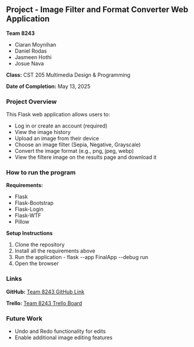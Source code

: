 ## Project - Image Filter and Format Converter Web Application

**Team 8243**
- Ciaran Moynihan
- Daniel Rodas
- Jasmeen Hothi
- Josue Nava

**Class:** CST 205 Multimedia Design & Programming

**Date of Completion:** May 13, 2025

### Project Overview
This Flask web application allows users to:
- Log in or create an account (required)
- View the image history
- Upload an image from their device
- Choose an image filter (Sepia, Negative, Grayscale)
- Convert the image format (e.g., png, jpeg, webp)
- View the filtere image on the results page and download it

### How to run the program
**Requirements:**
- Flask
- Flask-Bootstrap
- Flask-Login
- Flask-WTF
- Pillow

**Setup Instructions**
1. Clone the repository
2. Install all the requirements above
3. Run the application -  flask --app FinalApp --debug run
4. Open the browser

### Links
**GitHub:** [Team 8243 GitHub Link](https://github.com/TunedTuna/CST205_Final/tree/main)

**Trello:** [Team 8243 Trello Board](https://trello.com/invite/b/67fd89a93b774dd96089a407/ATTI217d27352430a46c72e71dd4d406fa8aC33350F6/cst-205-group-8243)

### Future Work
- Undo and Redo functionality for edits
- Enable additional image editing features

